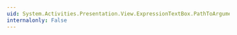 ```yaml
---
uid: System.Activities.Presentation.View.ExpressionTextBox.PathToArgument
internalonly: False
---
```

